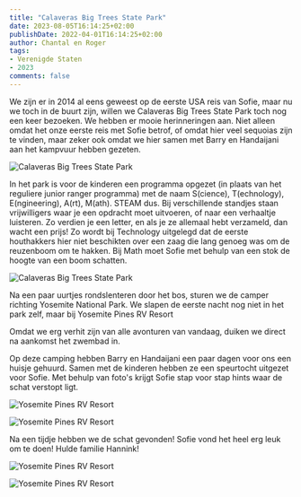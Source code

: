 ```yaml
---
title: "Calaveras Big Trees State Park"
date: 2023-08-05T16:14:25+02:00
publishDate: 2022-04-01T16:14:25+02:00
author: Chantal en Roger
tags:
- Verenigde Staten
- 2023
comments: false
---
```


We zijn er in 2014 al eens geweest op de eerste USA reis van Sofie, maar nu we toch in de buurt zijn, willen we Calaveras Big Trees State Park toch nog een keer bezoeken. We hebben er mooie herinneringen aan. Niet alleen omdat het onze eerste reis met Sofie betrof, of omdat hier veel sequoias zijn te vinden, maar zeker ook omdat we hier samen met Barry en Handaijani aan het kampvuur hebben gezeten.

![Calaveras Big Trees State Park](./images/IMG_7295.JPG)

In het park is voor de kinderen een programma opgezet (in plaats van het reguliere junior ranger programma) met de naam S(cience), T(echnology), E(ngineering), A(rt), M(ath). STEAM dus. Bij verschillende standjes staan vrijwilligers waar je een opdracht moet uitvoeren, of naar een verhaaltje luisteren. Zo verdien je een letter, en als je ze allemaal hebt verzameld, dan wacht een prijs! Zo wordt bij Technology uitgelegd dat de eerste houthakkers hier niet beschikten over een zaag die lang genoeg was om de reuzenboom om te hakken. Bij Math moet Sofie met behulp van een stok de hoogte van een boom schatten.

![Calaveras Big Trees State Park](./images/IMG_3577.jpg)

Na een paar uurtjes rondslenteren door het bos, sturen we de camper richting Yosemite National Park. We slapen de eerste nacht nog niet in het park zelf, maar bij Yosemite Pines RV Resort

Omdat we erg verhit zijn van alle avonturen van vandaag, duiken we direct na aankomst het zwembad in.

Op deze camping hebben Barry en Handaijani een paar dagen voor ons een huisje gehuurd. Samen met de kinderen hebben ze een speurtocht uitgezet voor Sofie. Met behulp van foto's krijgt Sofie stap voor stap hints waar de schat verstopt ligt.

![Yosemite Pines RV Resort](./images/IMG_3584.jpg)

![Yosemite Pines RV Resort](./images/IMG_3589.jpg)

Na een tijdje hebben we de schat gevonden! Sofie vond het heel erg leuk om te doen! Hulde familie Hannink!

![Yosemite Pines RV Resort](./images/IMG_3594.jpg)

![Yosemite Pines RV Resort](./images/IMG_6560.JPG)

